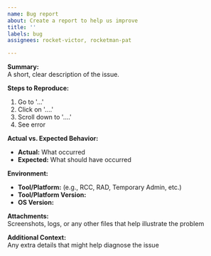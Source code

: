 ```yaml
---
name: Bug report
about: Create a report to help us improve
title: ''
labels: bug
assignees: rocket-victor, rocketman-pat

---
```


**Summary:**  
A short, clear description of the issue.

**Steps to Reproduce:**  
1. Go to '...'
2. Click on '....'
3. Scroll down to '....'
4. See error

**Actual vs. Expected Behavior:**  
- **Actual:** What occurred  
- **Expected:** What should have occurred

**Environment:**  
- **Tool/Platform:** (e.g., RCC, RAD, Temporary Admin, etc.)  
- **Tool/Platform Version:**
- **OS Version:**

**Attachments:**  
Screenshots, logs, or any other files that help illustrate the problem

**Additional Context:**  
Any extra details that might help diagnose the issue
